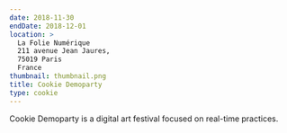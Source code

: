 ```yaml
---
date: 2018-11-30
endDate: 2018-12-01
location: >
  La Folie Numérique
  211 avenue Jean Jaures,
  75019 Paris
  France
thumbnail: thumbnail.png
title: Cookie Demoparty
type: cookie
---
```


Cookie Demoparty is a digital art festival focused on real-time practices.

